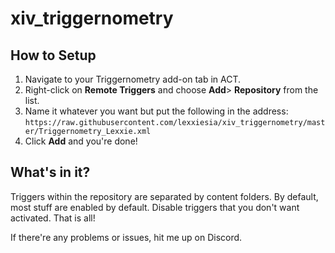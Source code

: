 # xiv_triggernometry

## How to Setup

 1. Navigate to your Triggernometry add-on tab in ACT.
 2. Right-click on **Remote Triggers** and choose **Add**> **Repository** from the list.
 3. Name it whatever you want but put the following in the address:
 ```https://raw.githubusercontent.com/lexxiesia/xiv_triggernometry/master/Triggernometry_Lexxie.xml```
 4. Click **Add** and you're done!

## What's in it?
Triggers within the repository are separated by content folders. By default, most stuff are enabled by default. Disable triggers that you don't want activated. That is all!

If there're any problems or issues, hit me up on Discord.
